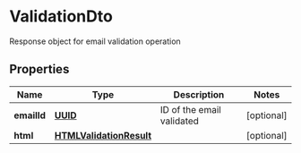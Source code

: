 

# ValidationDto

Response object for email validation operation
## Properties

Name | Type | Description | Notes
------------ | ------------- | ------------- | -------------
**emailId** | [**UUID**](UUID.md) | ID of the email validated |  [optional]
**html** | [**HTMLValidationResult**](HTMLValidationResult.md) |  |  [optional]




